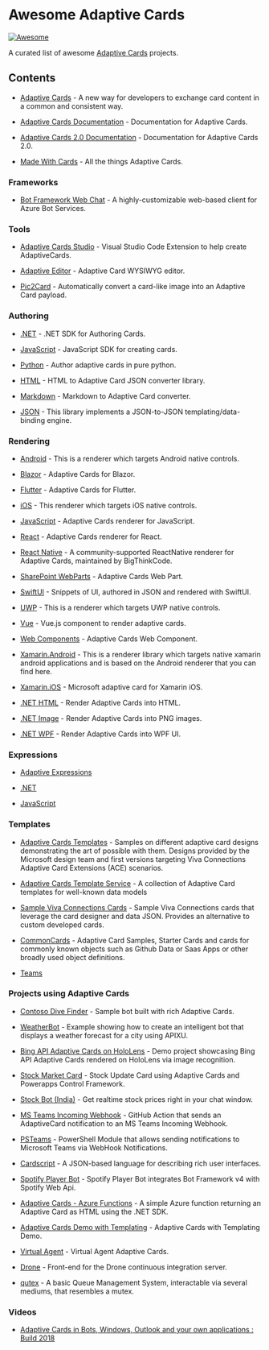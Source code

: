 # Awesome Adaptive Cards

[![Awesome](https://cdn.rawgit.com/sindresorhus/awesome/d7305f38d29fed78fa85652e3a63e154dd8e8829/media/badge.svg)](https://github.com/sindresorhus/awesome) 

A curated list of awesome [Adaptive Cards](https://adaptivecards.io) projects.

## Contents

- [Adaptive Cards](https://github.com/microsoft/AdaptiveCards) - A new way for developers to exchange card content in a common and consistent way.

- [Adaptive Cards Documentation](https://github.com/MicrosoftDocs/AdaptiveCards) - Documentation for Adaptive Cards.

- [Adaptive Cards 2.0 Documentation](https://github.com/dclaux/adaptivecards-v2-docs) - Documentation for Adaptive Cards 2.0.

- [Made With Cards](https://github.com/MadeWithCards) - All the things Adaptive Cards.

### Frameworks

- [Bot Framework Web Chat](https://github.com/microsoft/BotFramework-WebChat) - A highly-customizable web-based client for Azure Bot Services.

### Tools

- [Adaptive Cards Studio](https://github.com/MadeWithCards/AdaptiveCardsStudio) - Visual Studio Code Extension to help create AdaptiveCards.

- [Adaptive Editor](https://github.com/rcasto/adaptive-editor) - Adaptive Card WYSIWYG editor.

- [Pic2Card](https://adaptivecards.io/blog/2020/Community-Call-November/) - Automatically convert a card-like image into an Adaptive Card payload.

### Authoring

- [.NET](https://docs.microsoft.com/en-us/adaptive-cards/sdk/authoring-cards/net) - .NET SDK for Authoring Cards.

- [JavaScript](https://docs.microsoft.com/en-us/adaptive-cards/sdk/authoring-cards/javascript) - JavaScript SDK for creating cards.

- [Python](https://github.com/CiscoSE/pyadaptivecards) - Author adaptive cards in pure python.

- [HTML](https://github.com/rcasto/adaptive-html) - HTML to Adaptive Card JSON converter library.

- [Markdown](https://github.com/rcasto/adaptive-markdown) - Markdown to Adaptive Card converter.

- [JSON](https://github.com/MadeWithCards/Transformer/blob/12e37eed187b529124d020a4307bf90f91844299/Source/JS/README.md) - This library implements a JSON-to-JSON templating/data-binding engine.

### Rendering

- [Android](https://docs.microsoft.com/en-us/adaptive-cards/sdk/rendering-cards/android/getting-started) - This is a renderer which targets Android native controls.

- [Blazor](https://github.com/mikoskinen/Blazor.AdaptiveCards) - Adaptive Cards for Blazor.

- [Flutter](https://pub.dev/packages/flutter_adaptive_cards) - Adaptive Cards for Flutter.

- [iOS](https://docs.microsoft.com/en-us/adaptive-cards/sdk/rendering-cards/ios/getting-started) - This renderer which targets iOS native controls.

- [JavaScript](https://docs.microsoft.com/en-us/adaptive-cards/sdk/rendering-cards/javascript/getting-started) - Adaptive Cards renderer for JavaScript.

- [React](https://www.npmjs.com/package/adaptivecards-react) - Adaptive Cards renderer for React.

- [React Native](https://docs.microsoft.com/en-us/adaptive-cards/sdk/rendering-cards/react-native/getting-started) - A community-supported ReactNative renderer for Adaptive Cards, maintained by BigThinkCode.

- [SharePoint WebParts](https://github.com/pnp/sp-dev-fx-webparts/tree/main/samples/react-adaptivecards) - Adaptive Cards Web Part.

- [SwiftUI](https://github.com/gonzalezreal/AdaptiveCardUI) - Snippets of UI, authored in JSON and rendered with SwiftUI.

- [UWP](https://docs.microsoft.com/en-us/adaptive-cards/sdk/rendering-cards/uwp/getting-started) - This is a renderer which targets UWP native controls.

- [Vue](https://github.com/DeeJayTC/adaptivecards-vue) - Vue.js component to render adaptive cards.

- [Web Components](https://github.com/deejaytc/adaptivecards-wc) - Adaptive Cards Web Component.

- [Xamarin.Android](https://docs.microsoft.com/en-us/adaptive-cards/sdk/rendering-cards/xamarin/android/getting-started) - This is a renderer library which targets native xamarin android applications and is based on the Android renderer that you can find here.

- [Xamarin.iOS](https://www.nuget.org/packages/AdaptiveCard.Xamarin.iOS/) - Microsoft adaptive card for Xamarin iOS.

- [.NET HTML](https://docs.microsoft.com/en-us/adaptive-cards/sdk/rendering-cards/net-html/getting-started) - Render Adaptive Cards into HTML.

- [.NET Image](https://docs.microsoft.com/en-us/adaptive-cards/sdk/rendering-cards/net-image/getting-started) - Render Adaptive Cards into PNG images. 

- [.NET WPF](https://docs.microsoft.com/en-us/adaptive-cards/sdk/rendering-cards/net-wpf/getting-started) - Render Adaptive Cards into WPF UI.

### Expressions 

- [Adaptive Expressions](https://docs.microsoft.com/en-us/azure/bot-service/bot-builder-concept-adaptive-expressions?view=azure-bot-service-4.0&tabs=arithmetic)

- [.NET](https://www.nuget.org/packages/AdaptiveExpressions/)

- [JavaScript](https://www.npmjs.com/package/adaptive-expressions)

### Templates

- [Adaptive Cards Templates](https://github.com/MadeWithCards/AdaptiveCards-Templates) - Samples on different adaptive card designs demonstrating the art of possible with them. Designs provided by the Microsoft design team and first versions targeting Viva Connections Adaptive Card Extensions (ACE) scenarios.

- [Adaptive Cards Template Service](https://github.com/microsoft/adaptivecards-templates) - A collection of Adaptive Card templates for well-known data models

- [Sample Viva Connections Cards](https://github.com/alexc-MSFT/viva-connections-cards) - Sample Viva Connections cards that leverage the card designer and data JSON. Provides an alternative to custom developed cards.

- [CommonCards](https://github.com/MadeWithCards/CommonCards) - Adaptive Card Samples, Starter Cards and cards for commonly known objects such as Github Data or Saas Apps or other broadly used object definitions.

- [Teams](https://docs.microsoft.com/en-us/microsoftteams/platform/task-modules-and-cards/cards/design-effective-cards?tabs=design)

### Projects using Adaptive Cards

- [Contoso Dive Finder](https://github.com/matthidinger/ContosoScubaBot) - Sample bot built with rich Adaptive Cards.

- [WeatherBot](https://github.com/EricDahlvang/AdaptiveCards-WeatherBot) - Example showing how to create an intelligent bot that displays a weather forecast for a city using APIXU.

- [Bing API Adaptive Cards on HoloLens](https://github.com/microsoft/bingapi-hololens-demo) - Demo project showcasing Bing API Adaptive Cards rendered on HoloLens via image recognition.

- [Stock Market Card](https://github.com/OOlashyn/PCF-StockMarketCard) - Stock Update Card using Adaptive Cards and Powerapps Control Framework.

- [Stock Bot (India)](https://github.com/r4hulp/StockBot) - Get realtime stock prices right in your chat window.

- [MS Teams Incoming Webhook](https://github.com/mikesprague/teams-incoming-webhook-action) - GitHub Action that sends an AdaptiveCard notification to an MS Teams Incoming Webhook.

- [PSTeams](https://github.com/EvotecIT/PSTeams) - PowerShell Module that allows sending notifications to Microsoft Teams via WebHook Notifications.

- [Cardscript](https://github.com/wmfs/cardscript) - A JSON-based language for describing rich user interfaces.

- [Spotify Player Bot](https://github.com/bragner/Spotify-Player-Bot) - Spotify Player Bot integrates Bot Framework v4 with Spotify Web Api.

- [Adaptive Cards - Azure Functions](https://github.com/cdngmnks/adaptive-cards-azure-functions-dotnet) - A simple Azure function returning an Adaptive Card as HTML using the .NET SDK. 

- [Adaptive Cards Demo with Templating](https://github.com/dseda/adaptive-cards-demo/tree/d30ec17f840d78def7dd84fcde89442c7483bdd5) - Adaptive Cards with Templating Demo.

- [Virtual Agent](https://github.com/dylanlindgren/va-adaptive-cards) - Virtual Agent Adaptive Cards.

- [Drone](https://github.com/drone/drone-ui) - Front-end for the Drone continuous integration server.

- [qutex](https://github.com/amthorn/qutex) - A basic Queue Management System, interactable via several mediums, that resembles a mutex.

### Videos

- [Adaptive Cards in Bots, Windows, Outlook and your own applications : Build 2018](https://www.youtube.com/watch?v=GJkep8wToVA&t=3288s)
